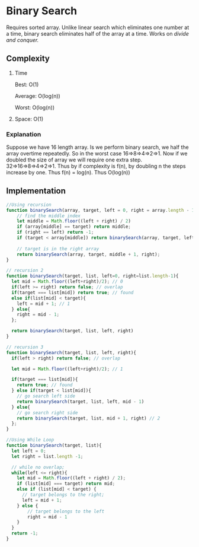 # Binary Search

Requires sorted array. Unlike linear search which eliminates one number at a time, binary search eliminates half of the array at a time. Works on _divide and conquer._

## Complexity
1. Time
	
	Best: O(1)

	Average: O(log(n))

	Worst: O(log(n))

2. Space: O(1)

### Explanation
Suppose we have 16 length array. Is we perform binary search, we half the array overtime repeatedly. So in the worst case 16=>8=>4=>2=>1. Now if we doubled the size of array we will require one extra step. 32=>16=>8=>4=>2=>1. Thus by if complexity is f(n), by doubling n the steps increase by one. Thus f(n) = log(n). Thus O(log(n))

## Implementation
```javascript
//Using recursion
function binarySearch(array, target, left = 0, right = array.length - 1) {
    // find the middle index
    let middle = Math.floor((left + right) / 2)
    if (array[middle] == target) return middle;
    if (right == left) return -1;
    if (target < array[middle]) return binarySearch(array, target, left, middle - 1);
    
    // target is in the right array
    return binarySearch(array, target, middle + 1, right);
}
```


```javascript
// recursion 2
function binarySearch(target, list, left=0, right=list.length-1){
  let mid = Math.floor((left+right)/2); // 0
  if(left >= right) return false; // overlap
  if(target === list[mid]) return true; // found
  else if(list[mid] < target){
    left = mid + 1; // 1
  } else{
    right = mid - 1;
  };

  return binarySearch(target, list, left, right)
}
```

```javascript 
// recursion 3
function binarySearch(target, list, left, right){
  if(left > right) return false; // overlap

  let mid = Math.floor((left+right)/2); // 1

  if(target === list[mid]){ 
    return true; // found
  } else if(target < list[mid]){
    // go search left side
    return binarySearch(target, list, left, mid - 1)
  } else{
    // go search right side
    return binarySearch(target, list, mid + 1, right) // 2
  };
}
```

```javascript
//Using While Loop
function binarySearch(target, list){
  let left = 0;
  let right = list.length -1;

  // while no overlap;
  while(left <= right){
    let mid = Math.floor((left + right) / 2);
    if (list[mid] === target) return mid;
    else if (list[mid] < target) {
      // target belongs to the right;
      left = mid + 1;
    } else {
        // target belongs to the left
        right = mid - 1
    }
  }
  return -1;
}
```
